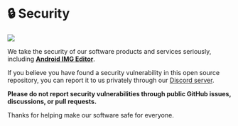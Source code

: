 # 🔒 Security

[<img src="https://github.com/user-attachments/assets/7720f0a2-2489-42d8-acc7-a862b021eec5">](https://discord.gg/android-img-editor)

We take the security of our software products and services seriously, including **[Android IMG Editor](https://github.com/NoahDomingues/Android-IMG-Editor)**.

If you believe you have found a security vulnerability in this open source repository, you can report it to us privately through our [Discord server](https://discord.gg/3zbfaTNN7V).

**Please do not report security vulnerabilities through public GitHub issues, discussions, or pull requests.**

Thanks for helping make our software safe for everyone.
